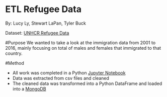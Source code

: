# ETL Refugee Data
By: Lucy Ly, Stewart LaPan, Tyler Buck

Dataset: [UNHCR Refugee Data](https://www.kaggle.com/unitednations/refugee-data)

#Purpose
We wanted to take a look at the immigration data from 2001 to 2016, mainly focusing on total of males and females that immigrated to that country.

#Method
* All work was completed in a Python [Jupyter Notebook](https://jupyter.org)
* Data was extracted from csv files and cleaned
* The cleaned data was transformed into a Python DataFrame and loaded into a [MongoDB](https://www.mongodb.com)
